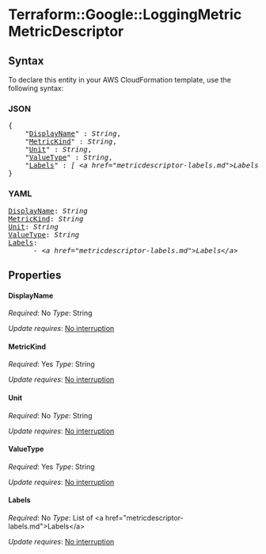 # Terraform::Google::LoggingMetric MetricDescriptor

## Syntax

To declare this entity in your AWS CloudFormation template, use the following syntax:

### JSON

<pre>
{
    "<a href="#displayname" title="DisplayName">DisplayName</a>" : <i>String</i>,
    "<a href="#metrickind" title="MetricKind">MetricKind</a>" : <i>String</i>,
    "<a href="#unit" title="Unit">Unit</a>" : <i>String</i>,
    "<a href="#valuetype" title="ValueType">ValueType</a>" : <i>String</i>,
    "<a href="#labels" title="Labels">Labels</a>" : <i>[ &lt;a href=&#34;metricdescriptor-labels.md&#34;&gt;Labels&lt;/a&gt;, ... ]</i>
}
</pre>

### YAML

<pre>
<a href="#displayname" title="DisplayName">DisplayName</a>: <i>String</i>
<a href="#metrickind" title="MetricKind">MetricKind</a>: <i>String</i>
<a href="#unit" title="Unit">Unit</a>: <i>String</i>
<a href="#valuetype" title="ValueType">ValueType</a>: <i>String</i>
<a href="#labels" title="Labels">Labels</a>: <i>
      - &lt;a href=&#34;metricdescriptor-labels.md&#34;&gt;Labels&lt;/a&gt;</i>
</pre>

## Properties

#### DisplayName

_Required_: No
_Type_: String

_Update requires_: [No interruption](https://docs.aws.amazon.com/AWSCloudFormation/latest/UserGuide/using-cfn-updating-stacks-update-behaviors.html#update-no-interrupt)

#### MetricKind

_Required_: Yes
_Type_: String

_Update requires_: [No interruption](https://docs.aws.amazon.com/AWSCloudFormation/latest/UserGuide/using-cfn-updating-stacks-update-behaviors.html#update-no-interrupt)

#### Unit

_Required_: No
_Type_: String

_Update requires_: [No interruption](https://docs.aws.amazon.com/AWSCloudFormation/latest/UserGuide/using-cfn-updating-stacks-update-behaviors.html#update-no-interrupt)

#### ValueType

_Required_: Yes
_Type_: String

_Update requires_: [No interruption](https://docs.aws.amazon.com/AWSCloudFormation/latest/UserGuide/using-cfn-updating-stacks-update-behaviors.html#update-no-interrupt)

#### Labels

_Required_: No
_Type_: List of &lt;a href=&#34;metricdescriptor-labels.md&#34;&gt;Labels&lt;/a&gt;

_Update requires_: [No interruption](https://docs.aws.amazon.com/AWSCloudFormation/latest/UserGuide/using-cfn-updating-stacks-update-behaviors.html#update-no-interrupt)

